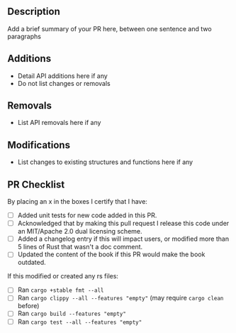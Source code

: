 ## Description

Add a brief summary of your PR here, between one sentence and two paragraphs

## Additions

- Detail API additions here if any
- Do not list changes or removals

## Removals

- List API removals here if any

## Modifications

- List changes to existing structures and functions here if any

## PR Checklist

By placing an x in the boxes I certify that I have:

- [ ] Added unit tests for new code added in this PR.
- [ ] Acknowledged that by making this pull request I release this code under an MIT/Apache 2.0 dual licensing scheme.
- [ ] Added a changelog entry if this will impact users, or modified more than 5 lines of Rust that wasn't a doc comment.
- [ ] Updated the content of the book if this PR would make the book outdated.

If this modified or created any rs files:

- [ ] Ran `cargo +stable fmt --all`
- [ ] Ran `cargo clippy --all --features "empty"` (may require `cargo clean` before)
- [ ] Ran `cargo build --features "empty"`
- [ ] Ran `cargo test --all --features "empty"`
